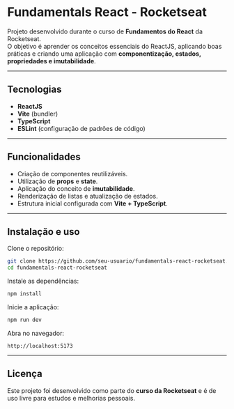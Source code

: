 # Fundamentals React - Rocketseat

Projeto desenvolvido durante o curso de **Fundamentos do React** da Rocketseat.  
O objetivo é aprender os conceitos essenciais do ReactJS, aplicando boas práticas e criando uma aplicação com **componentização, estados, propriedades e imutabilidade**.

---

## Tecnologias

- **ReactJS**
- **Vite** (bundler)
- **TypeScript**
- **ESLint** (configuração de padrões de código)

---

## Funcionalidades

- Criação de componentes reutilizáveis.
- Utilização de **props** e **state**.
- Aplicação do conceito de **imutabilidade**.
- Renderização de listas e atualização de estados.
- Estrutura inicial configurada com **Vite + TypeScript**.

---

## Instalação e uso

Clone o repositório:

```bash
git clone https://github.com/seu-usuario/fundamentals-react-rocketseat.git
cd fundamentals-react-rocketseat
```

Instale as dependências:

```bash
npm install
```

Inicie a aplicação:

```bash
npm run dev
```

Abra no navegador:

```
http://localhost:5173
```

---

## Licença

Este projeto foi desenvolvido como parte do **curso da Rocketseat** e é de uso livre para estudos e melhorias pessoais.
